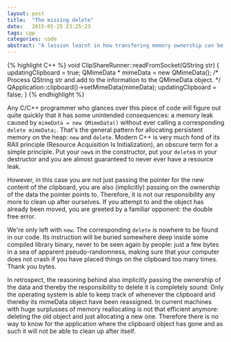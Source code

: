 ```yaml
---
layout: post
title:  "The missing delete"
date:   2015-05-25 23:25:23
tags: cpp
categories: code 
abstract: "A lession learnt in how transfering memory ownership can be implicit" 
---
```



{% highlight C++ %}
void ClipShareRunner::readFromSocket(QString str) {
updatingClipboard = true;
QMimeData * mimeData = new QMimeData();
/*
Process QString str and add to the information to the QMimeData object.
*/
QApplication::clipboard()->setMimeData(mimeData);
updatingClipboard = false;
}
{% endhighlight %}

Any C/C++ programmer who glances over this piece of code will figure out quite quickly that it has some unintended consequences: a memory leak caused by `mimeData = new QMimeData()` without ever calling a corresponding `delete mimeData;`. That's the general pattern for allocating persistent memory on the heap: `new` and `delete`. Modern C++ is very much fond of its RAII principle (Resource Acquisition Is Initialization), an obscure term for a simple principle. Put your `new`s in the constructor, put your `delete`s in your destructor and you are almost guaranteed to never ever have a resource leak.

However, in this case you are not just passing the pointer for the new content of the clipboard, you are also (implicitly) passing on the ownership of the data the pointer points to. Therefore, it is not our responsibility any more to clean up after ourselves. If you attempt to and the object has already been moved, you are greeted by a familiar opponent: the double free error.

We're only left with `new`. The corresponding `delete` is nowhere to be found in our code. Its instruction will be buried somewhere deep inside some compiled library binary, never to be seen again by people: just a few bytes in a sea of apparent pseudo-randomness, making sure that your computer does not crash if you have placed things on the clipboard too many times. Thank you bytes.

In retrospect, the reasoning behind also implicitly passing the ownership of the data and thereby the responsibility to delete it is completely sound: Only the operating system is able to keep track of whenever the clipboard and thereby its mimeData object have been reassigned. In current machines with huge surplusses of memory reallocating is not that efficient anymore: deleting the old object and just allocating a new one. Therefore there is no way to know for the application where the clipboard object has gone and as such it will not be able to clean up after itself.
